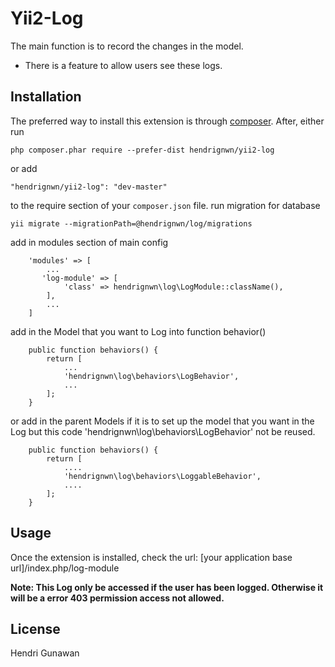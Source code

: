 # Yii2-Log

The main function is to record the changes in the model.
* There is a feature to allow users see these logs.


Installation
------------

The preferred way to install this extension is through [composer](http://getcomposer.org/download/). 
After, either run

```
php composer.phar require --prefer-dist hendrignwn/yii2-log
```
or add
```
"hendrignwn/yii2-log": "dev-master"
```
to the require section of your `composer.json` file.
run migration for database
```
yii migrate --migrationPath=@hendrignwn/log/migrations
```
add in modules section of main config
```
    'modules' => [
        ...
	   'log-module' => [
            'class' => hendrignwn\log\LogModule::className(),
        ],
        ...
    ]
```

add in the Model that you want to Log into function behavior()

```
    public function behaviors() {
 		return [
            ...
 			'hendrignwn\log\behaviors\LogBehavior',
 			...
 		];
 	}
```
or add in the parent Models if it is to set up the model that you want in the Log
but this code 'hendrignwn\log\behaviors\LogBehavior' not be reused.

```
    public function behaviors() {
 		return [
            ....
 			'hendrignwn\log\behaviors\LoggableBehavior',
 			....
 		];
    }
```

Usage
-----

Once the extension is installed, check the url:
[your application base url]/index.php/log-module

**Note: This Log only be accessed if the user has been logged. Otherwise it will be a error 403 permission access not allowed.**


## License
Hendri Gunawan
